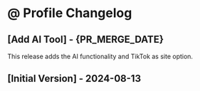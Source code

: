 # @ Profile Changelog

## [Add AI Tool] - {PR_MERGE_DATE}

This release adds the AI functionality and TikTok as site option.

## [Initial Version] - 2024-08-13
